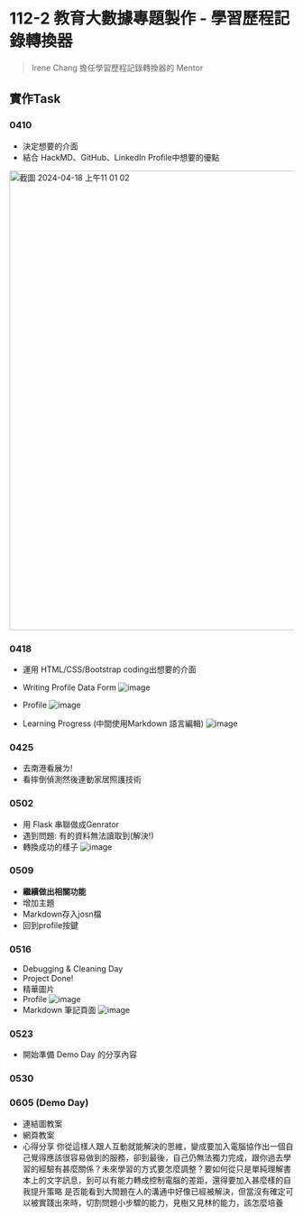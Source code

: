 # 112-2 教育大數據專題製作 - 學習歷程記錄轉換器
> Irene Chang
> 擔任學習歷程記錄轉換器的 Mentor
## 實作Task
### 0410
- 決定想要的介面
- 結合 HackMD、GitHub、LinkedIn Profile中想要的優點
<img width="815" alt="截圖 2024-04-18 上午11 01 02" src="https://github.com/41071119H-Irene/eduproject-2/assets/112916890/2c80b19b-8ee5-4c15-b0ca-c9d40c81d340">

### 0418
- 運用 HTML/CSS/Bootstrap coding出想要的介面
- Writing Profile Data Form
![image](https://github.com/41071119H-Irene/eduproject-2/assets/112916890/7c43b5d8-4f00-4f4a-814e-f8cbaf269393)
- Profile
![image](https://github.com/41071119H-Irene/eduproject-2/assets/112916890/693734dd-15d2-4aba-909d-0bfec111a770)

- Learning Progress (中間使用Markdown 語言編輯)
![image](https://github.com/41071119H-Irene/eduproject-2/assets/112916890/59f4d569-af60-4b76-989a-952c966db58b)

### 0425
- 去南港看展ㄌ!
- 看摔倒偵測然後連動家居照護技術

### 0502 
- 用 Flask 串聯做成Genrator
- 遇到問題: 有的資料無法讀取到(解決!)
- 轉換成功的樣子
![image](https://github.com/41071119H-Irene/eduproject-2/assets/112916890/c48fb3fe-c368-4eca-ba4f-85450d261801)

### 0509
- **繼續做出相關功能**
- 增加主題
- Markdown存入josn檔
- 回到profile按鍵

### 0516 
- Debugging & Cleaning Day
- Project Done!
- 精華圖片
- Profile
![image](https://github.com/41071119H-Irene/eduproject-2/assets/112916890/f486ee15-1215-4581-a103-f190575f5584)
- Markdown 筆記頁面
![image](https://github.com/41071119H-Irene/eduproject-2/assets/112916890/947ee138-328e-4e3b-810e-731a6f599c67)


### 0523
- 開始準備 Demo Day 的分享內容
### 0530
### 0605 (Demo Day)
- 連結圖教案
- 網頁教案
- 心得分享
你從這樣人跟人互動就能解決的思維，變成要加入電腦協作出一個自己覺得應該很容易做到的服務，卻到最後，自己仍無法獨力完成，跟你過去學習的經驗有甚麼關係？未來學習的方式要怎麼調整？要如何從只是單純理解書本上的文字訊息，到可以有能力轉成控制電腦的差距，還得要加入甚麼樣的自我提升策略
是否能看到大問題在人的溝通中好像已經被解決，但當沒有確定可以被實踐出來時，切割問題小步驟的能力，見樹又見林的能力，該怎麼培養

